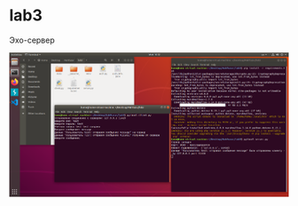 # lab3
Эхо-сервер

![alt text](https://github.com/myeem/lab3/blob/main/Ubuntu%2064-bit-2021-10-20-20-52-36.png?raw=true)
